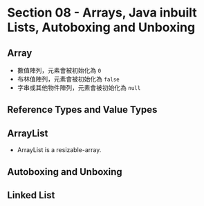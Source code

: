 # Section 08 - Arrays, Java inbuilt Lists, Autoboxing and Unboxing

## Array

- 數值陣列，元素會被初始化為 `0`
- 布林值陣列，元素會被初始化為 `false`
- 字串或其他物件陣列，元素會被初始化為 `null`

## Reference Types and Value Types

## ArrayList

- ArrayList is a resizable-array.

## Autoboxing and Unboxing

## Linked List